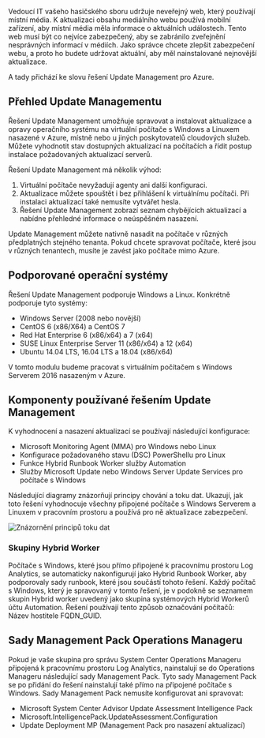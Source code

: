 Vedoucí IT vašeho hasičského sboru udržuje neveřejný web, který používají místní média. K aktualizaci obsahu mediálního webu používá mobilní zařízení, aby místní média měla informace o aktuálních událostech. Tento web musí být co nejvíce zabezpečený, aby se zabránilo zveřejnění nesprávných informací v médiích. Jako správce chcete zlepšit zabezpečení webu, a proto ho budete udržovat aktuální, aby měl nainstalované nejnovější aktualizace.

A tady přichází ke slovu řešení Update Management pro Azure.

## <a name="update-management-overview"></a>Přehled Update Managementu

 Řešení Update Management umožňuje spravovat a instalovat aktualizace a opravy operačního systému na virtuální počítače s Windows a Linuxem nasazené v Azure, místně nebo u jiných poskytovatelů cloudových služeb. Můžete vyhodnotit stav dostupných aktualizací na počítačích a řídit postup instalace požadovaných aktualizací serverů.  

 Řešení Update Management má několik výhod:
  1. Virtuální počítače nevyžadují agenty ani další konfiguraci.
  1. Aktualizace můžete spouštět i bez přihlášení k virtuálnímu počítači. Při instalaci aktualizací také nemusíte vytvářet hesla.
  1. Řešení Update Management zobrazí seznam chybějících aktualizací a nabídne přehledné informace o neúspěšném nasazení.

Update Management můžete nativně nasadit na počítače v různých předplatných stejného tenanta. Pokud chcete spravovat počítače, které jsou v různých tenantech, musíte je zavést jako počítače mimo Azure.

## <a name="supported-operating-systems"></a>Podporované operační systémy

Řešení Update Management podporuje Windows a Linux. Konkrétně podporuje tyto systémy:
 - Windows Server (2008 nebo novější)
 - CentOS 6 (x86/X64) a CentOS 7
 - Red Hat Enterprise 6 (x86/x64) a 7 (x64)
 - SUSE Linux Enterprise Server 11 (x86/x64) a 12 (x64)
 - Ubuntu 14.04 LTS, 16.04 LTS a 18.04 (x86/x64)

V tomto modulu budeme pracovat s virtuálním počítačem s Windows Serverem 2016 nasazeným v Azure.
 
## <a name="components-used-by-update-management"></a>Komponenty používané řešením Update Management

K vyhodnocení a nasazení aktualizací se používají následující konfigurace:

- Microsoft Monitoring Agent (MMA) pro Windows nebo Linux
- Konfigurace požadovaného stavu (DSC) PowerShellu pro Linux
- Funkce Hybrid Runbook Worker služby Automation
- Služby Microsoft Update nebo Windows Server Update Services pro počítače s Windows

Následující diagramy znázorňují principy chování a toku dat. Ukazují, jak toto řešení vyhodnocuje všechny připojené počítače s Windows Serverem a Linuxem v pracovním prostoru a používá pro ně aktualizace zabezpečení.

![Znázornění principů toku dat](../media/2-conceptual-view-data-flow50.png "Znázornění principů toku dat")

### <a name="hybrid-worker-groups"></a>Skupiny Hybrid Worker

 Počítače s Windows, které jsou přímo připojené k pracovnímu prostoru Log Analytics, se automaticky nakonfigurují jako Hybrid Runbook Worker, aby podporovaly sady runbook, které jsou součástí tohoto řešení. Každý počítač s Windows, který je spravovaný v tomto řešení, je v podokně se seznamem skupin Hybrid worker uvedený jako skupina systémových Hybrid Workerů účtu Automation. Řešení používají tento způsob označování počítačů: Název hostitele FQDN_GUID.

## <a name="operations-manager-management-packs"></a>Sady Management Pack Operations Manageru

Pokud je vaše skupina pro správu System Center Operations Manageru připojená k pracovnímu prostoru Log Analytics, nainstalují se do Operations Manageru následující sady Management Pack. Tyto sady Management Pack se po přidání do řešení nainstalují také přímo na připojené počítače s Windows. Sady Management Pack nemusíte konfigurovat ani spravovat:
- Microsoft System Center Advisor Update Assessment Intelligence Pack 
- Microsoft.IntelligencePack.UpdateAssessment.Configuration
- Update Deployment MP (Management Pack pro nasazení aktualizací)

